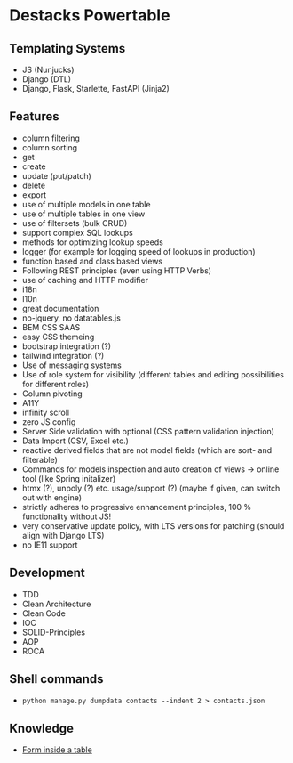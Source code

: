 # Destacks Powertable

## Templating Systems

- JS (Nunjucks)
- Django (DTL)
- Django, Flask, Starlette, FastAPI (Jinja2)

## Features

- column filtering
- column sorting
- get
- create
- update (put/patch)
- delete
- export
- use of multiple models in one table
- use of multiple tables in one view
- use of filtersets (bulk CRUD)
- support complex SQL lookups
- methods for optimizing lookup speeds
- logger (for example for logging speed of lookups in production)
- function based and class based views
- Following REST principles (even using HTTP Verbs)
- use of caching and HTTP modifier
- i18n
- l10n
- great documentation
- no-jquery, no datatables.js
- BEM CSS SAAS
- easy CSS themeing
- bootstrap integration (?)
- tailwind integration (?)
- Use of messaging systems
- Use of role system for visibility (different tables and editing possibilities for
  different roles)
- Column pivoting
- A11Y
- infinity scroll
- zero JS config
- Server Side validation with optional (CSS pattern validation injection)
- Data Import (CSV, Excel etc.)
- reactive derived fields that are not model fields (which are sort- and filterable)
- Commands for models inspection and auto creation of views -> online tool (like Spring
  initalizer)
- htmx (?), unpoly (?) etc. usage/support (?) (maybe if given, can switch out with
  engine)
- strictly adheres to progressive enhancement principles, 100 % functionality without
  JS!
- very conservative update policy, with LTS versions for patching (should align with
  Django LTS)
- no IE11 support

## Development

- TDD
- Clean Architecture
- Clean Code
- IOC
- SOLID-Principles
- AOP
- ROCA

## Shell commands

- `python manage.py dumpdata contacts --indent 2 > contacts.json`


## Knowledge

- [Form inside a table](https://stackoverflow.com/a/5967613)
